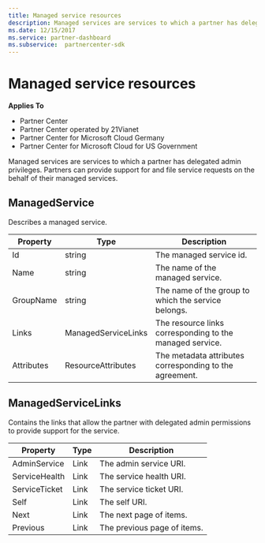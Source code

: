 ```yaml
---
title: Managed service resources
description: Managed services are services to which a partner has delegated admin privileges. Partners can provide support for and file service requests on the behalf of their managed services.
ms.date: 12/15/2017
ms.service: partner-dashboard
ms.subservice:  partnercenter-sdk
---
```


# Managed service resources

**Applies To**

- Partner Center
- Partner Center operated by 21Vianet
- Partner Center for Microsoft Cloud Germany
- Partner Center for Microsoft Cloud for US Government

Managed services are services to which a partner has delegated admin
privileges. Partners can provide support for and file service requests
on the behalf of their managed services.

## ManagedService

Describes a managed service.

| Property   | Type                | Description                                              |
|------------|---------------------|----------------------------------------------------------|
| Id         | string              | The managed service id.                                  |
| Name       | string              | The name of the managed service.                         |
| GroupName  | string              | The name of the group to which the service belongs.      |
| Links      | ManagedServiceLinks | The resource links corresponding to the managed service. |
| Attributes | ResourceAttributes  | The metadata attributes corresponding to the agreement.  |

## ManagedServiceLinks

Contains the links that allow the partner with delegated admin
permissions to provide support for the service.

| Property      | Type | Description                 |
|---------------|------|-----------------------------|
| AdminService  | Link | The admin service URI.      |
| ServiceHealth | Link | The service health URI.     |
| ServiceTicket | Link | The service ticket URI.     |
| Self          | Link | The self URI.               |
| Next          | Link | The next page of items.     |
| Previous      | Link | The previous page of items. |

